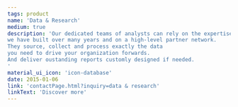 ```yaml
---
tags: product
name: 'Data & Research'
medium: true
description: 'Our dedicated teams of analysts can rely on the expertise 
we have built over many years and on a high-level partner network. 
They source, collect and process exactly the data 
you need to drive your organization forwards. 
And deliver oustanding reports customly designed if needed.
'
material_ui_icon: 'icon-database'
date: 2015-01-06
link: 'contactPage.html?inquiry=data & research'
linkText: 'Discover more'
---
```

